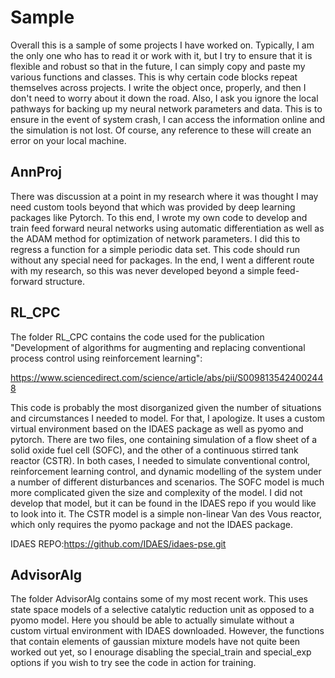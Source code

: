 # Sample
Overall this is a sample of some projects I have worked on. Typically, I am the only one who has to read it or work with it, but I try to ensure that it is flexible and robust so that in the future, I can simply copy and paste my various functions and classes. This is why certain code blocks repeat themselves across projects.  I write the object once, properly, and then I don't need to worry about it down the road. Also, I ask you ignore the local pathways for backing up my neural network parameters and data. This is to ensure in the event of system crash, I can access the information online and the simulation is not lost. Of course, any reference to these will create an error on your local machine.

## AnnProj
There was discussion at a point in my research where it was thought I may need custom tools beyond that which was provided by deep learning packages like Pytorch. To this end, I wrote my own code to develop and train feed forward neural networks using automatic differentiation as well as the ADAM method for optimization of network parameters. I did this to regress a function for a simple periodic data set. This code should run without any special need for packages. In the end, I went a different route with my research, so this was never developed beyond a simple feed-forward structure.

## RL_CPC
The folder RL_CPC contains the code used for the  publication "Development of algorithms for augmenting and replacing conventional process control using reinforcement learning":

https://www.sciencedirect.com/science/article/abs/pii/S0098135424002448

This code is probably the most disorganized given the number of situations and circumstances I needed to model. For that, I apologize. It uses a custom virtual environment based on the IDAES package as well as pyomo and pytorch. There are two files, one containing simulation of a flow sheet of a solid oxide fuel cell (SOFC), and the other of a continuous stirred tank reactor (CSTR). In both cases, I needed to simulate conventional control, reinforcement learning control, and dynamic modelling of the system under a number of different disturbances and scenarios. The SOFC model is much more complicated given the size and complexity of the model. I did not develop that model, but it can be found in the IDAES repo if you would like to look into it. The CSTR model is a simple non-linear Van des Vous reactor, which only requires the pyomo package and not the IDAES package.

IDAES REPO:https://github.com/IDAES/idaes-pse.git

## AdvisorAlg
The folder AdvisorAlg contains some of my most recent work. This uses state space models of a selective catalytic reduction unit as opposed to a pyomo model. Here you should be able to actually simulate without a custom virtual environment with IDAES downloaded. However, the functions that contain elements of gaussian mixture models have not quite been worked out yet, so I enourage disabling the special_train and special_exp options if you wish to try see the code in action for training.


